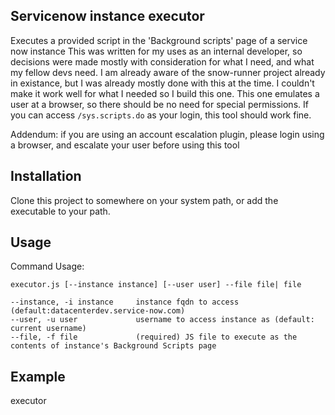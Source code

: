 ## Servicenow instance executor
Executes a provided script in the 'Background scripts' page of a service now instance
This was written for my uses as an internal developer, so decisions were made mostly with 
consideration for what I need, and what my fellow devs need.
I am already aware of the snow-runner project already in existance, but I  was already 
mostly done with this at the time. I couldn't make it work well for what I needed so
I build this one.
This one emulates a user at a browser, so there should be no need for special
permissions. If you can access `/sys.scripts.do` as your login, this tool should work fine.

Addendum: if you are using an account escalation plugin, please login using a browser, 
and escalate your user before using this tool

## Installation
Clone this project to somewhere on your system path, or add the executable to your path.


## Usage
Command Usage:
    
    executor.js [--instance instance] [--user user] --file file| file

    --instance, -i instance     instance fqdn to access (default:datacenterdev.service-now.com)
    --user, -u user             username to access instance as (default: current username)
    --file, -f file             (required) JS file to execute as the contents of instance's Background Scripts page

## Example

executor